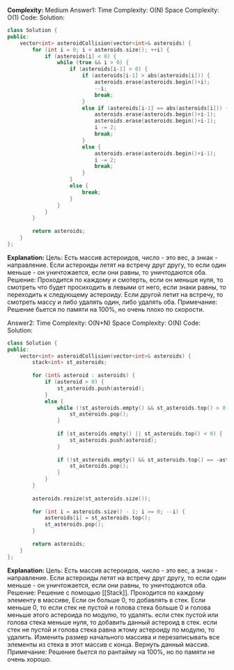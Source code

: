 **Complexity:** Medium
Answer1:
	Time Complexity: O(N)
	Space Complexity: O(1)
Code:
Solution:
```cpp
class Solution {
public:
	vector<int> asteroidCollision(vector<int>& asteroids) {
        for (int i = 0; i < asteroids.size(); ++i) {
            if (asteroids[i] < 0) {
                while (true && i > 0) {
                    if (asteroids[i-1] > 0) {
                        if (asteroids[i-1] > abs(asteroids[i])) {
                            asteroids.erase(asteroids.begin()+i);
                            --i;
                            break;
                        }
                        else if (asteroids[i-1] == abs(asteroids[i])) {
                            asteroids.erase(asteroids.begin()+i-1);
                            asteroids.erase(asteroids.begin()+i-1);
                            i -= 2;
                            break;
                        }
                        else {
                            asteroids.erase(asteroids.begin()+i-1);
                            i -= 2;
                            break;
                        }
                    }
                    else {
                        break;
                    }
                }
            }
        }
  
        return asteroids;
    }
};
```
**Explanation:**
	Цель: Есть массив астероидов, число - это вес, а знкак - направление. Если астероиды летят на встречу друг другу, то если один меньше - он уничтожается, если они равны, то уничтодаются оба.
	Решение: Проходится по каждому и смотерть, если он меньше нуля, то смотреть что будет просиходить в левыми от него, если знаки равны, то переходить к следующему астероиду. Если другой летит на встречу, то смотреть массу и либо удалять один, либо удалять оба.
	Примечание: Решение бьется по памяти на 100%, но очень плохо по скорости.

Answer2:
	Time Complexity: O(N+N)
	Space Complexity: O(N)
Code:
Solution:
```cpp
class Solution {
public:
    vector<int> asteroidCollision(vector<int>& asteroids) {
        stack<int> st_asteroids;
  
        for (int& asteroid : asteroids) {
            if (asteroid > 0) {
                st_asteroids.push(asteroid);
            }
            else {
                while (!st_asteroids.empty() && st_asteroids.top() > 0 && st_asteroids.top() < -asteroid) {
                    st_asteroids.pop();
                }
  
                if (st_asteroids.empty() || st_asteroids.top() < 0) {
                    st_asteroids.push(asteroid);
                }
  
                if (!st_asteroids.empty() && st_asteroids.top() == -asteroid) {
                    st_asteroids.pop();
                }
            }
        }
  
        asteroids.resize(st_asteroids.size());
  
        for (int i = asteroids.size() - 1; i >= 0; --i) {
            asteroids[i] = st_asteroids.top();
            st_asteroids.pop();
        }
  
        return asteroids;
    }
};
```
**Explanation:**
	Цель: Есть массив астероидов, число - это вес, а знкак - направление. Если астероиды летят на встречу друг другу, то если один меньше - он уничтожается, если они равны, то уничтодаются оба.
	Решение: Решение с помощью [[Stack]]. Проходится по каждому элементу в массиве,
	Если он больше 0, то добавлять в стек.
	Если меньше 0, то если стек не пустой и голова стека больше 0 и голова меньше этого астероида по модулю, то удалять.
		если стек пустой или голова стека меньше нуля, то добавить данный астероид в стек.
		если стек не пустой и голова стека равна жтому астероиду по модулю, то удалить.
	Изменить размер начального массива и перезаписывать все элементы из стека в этот массив с конца. Вернуть данный массив.
	Примечание: Решение бьется по рантайму на 100%, но по памяти не очень хорошо.